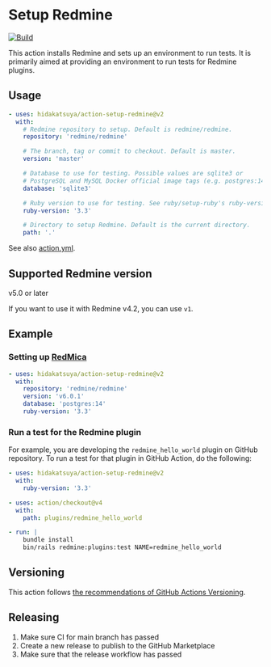# Setup Redmine

[![Build](https://github.com/hidakatsuya/action-setup-redmine/actions/workflows/build.yml/badge.svg?branch=main)](https://github.com/hidakatsuya/action-setup-redmine/actions/workflows/build.yml)

This action installs Redmine and sets up an environment to run tests. It is primarily aimed at providing an environment to run tests for Redmine plugins.

## Usage

```yaml
- uses: hidakatsuya/action-setup-redmine@v2
  with:
    # Redmine repository to setup. Default is redmine/redmine.
    repository: 'redmine/redmine'

    # The branch, tag or commit to checkout. Default is master.
    version: 'master'

    # Database to use for testing. Possible values are sqlite3 or
    # PostgreSQL and MySQL Docker official image tags (e.g. postgres:14, mysql:8.1.0). Default is sqlite3
    database: 'sqlite3'

    # Ruby version to use for testing. See ruby/setup-ruby's ruby-version input for available versions.
    ruby-version: '3.3'

    # Directory to setup Redmine. Default is the current directory.
    path: '.'
```

See also [action.yml](./action.yml).

## Supported Redmine version

v5.0 or later

If you want to use it with Redmine v4.2, you can use `v1`.

## Example

### Setting up [RedMica](https://github.com/redmica/redmica)

```yaml
- uses: hidakatsuya/action-setup-redmine@v2
  with:
    repository: 'redmine/redmine'
    version: 'v6.0.1'
    database: 'postgres:14'
    ruby-version: '3.3'
```

### Run a test for the Redmine plugin

For example, you are developing the `redmine_hello_world` plugin on GitHub repository. To run a test for that plugin in GitHub Action, do the following:

```yaml
- uses: hidakatsuya/action-setup-redmine@v2
  with:
    ruby-version: '3.3'

- uses: action/checkout@v4
  with:
    path: plugins/redmine_hello_world

- run: |
    bundle install
    bin/rails redmine:plugins:test NAME=redmine_hello_world
```

## Versioning

This action follows [the recommendations of GitHub Actions Versioning](https://github.com/actions/toolkit/blob/master/docs/action-versioning.md).

## Releasing

1. Make sure CI for main branch has passed
2. Create a new release to publish to the GitHub Marketplace
3. Make sure that the release workflow has passed

